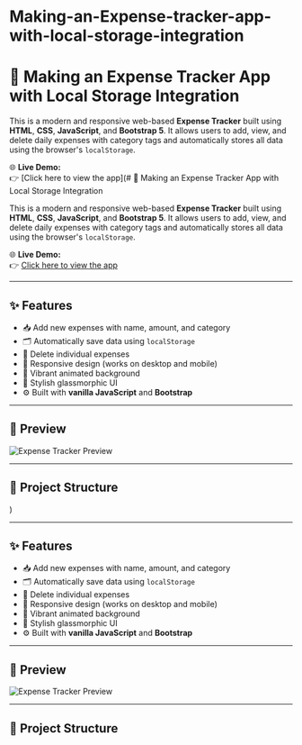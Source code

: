 # Making-an-Expense-tracker-app-with-local-storage-integration
# 💸 Making an Expense Tracker App with Local Storage Integration

This is a modern and responsive web-based **Expense Tracker** built using **HTML**, **CSS**, **JavaScript**, and **Bootstrap 5**. It allows users to add, view, and delete daily expenses with category tags and automatically stores all data using the browser's `localStorage`.

🌐 **Live Demo:**  
👉 [Click here to view the app](# 💸 Making an Expense Tracker App with Local Storage Integration

This is a modern and responsive web-based **Expense Tracker** built using **HTML**, **CSS**, **JavaScript**, and **Bootstrap 5**. It allows users to add, view, and delete daily expenses with category tags and automatically stores all data using the browser's `localStorage`.

🌐 **Live Demo:**  
👉 [Click here to view the app](https://danish20699.github.io/Making-an-Expense-tracker-app-with-local-storage-integration/)

---

## ✨ Features

- 📥 Add new expenses with name, amount, and category
- 🗂 Automatically save data using `localStorage`
- 🧹 Delete individual expenses
- 📱 Responsive design (works on desktop and mobile)
- 🌈 Vibrant animated background
- 💎 Stylish glassmorphic UI
- ⚙️ Built with **vanilla JavaScript** and **Bootstrap**

---

## 📸 Preview

<!-- Upload a screenshot in your repo and rename it to preview.png -->
![Expense Tracker Preview](preview.png)

---

## 📁 Project Structure

)

---

## ✨ Features

- 📥 Add new expenses with name, amount, and category
- 🗂 Automatically save data using `localStorage`
- 🧹 Delete individual expenses
- 📱 Responsive design (works on desktop and mobile)
- 🌈 Vibrant animated background
- 💎 Stylish glassmorphic UI
- ⚙️ Built with **vanilla JavaScript** and **Bootstrap**

---

## 📸 Preview

<!-- Upload a screenshot in your repo and rename it to preview.png -->
![Expense Tracker Preview](preview.png)

---

## 📁 Project Structure

